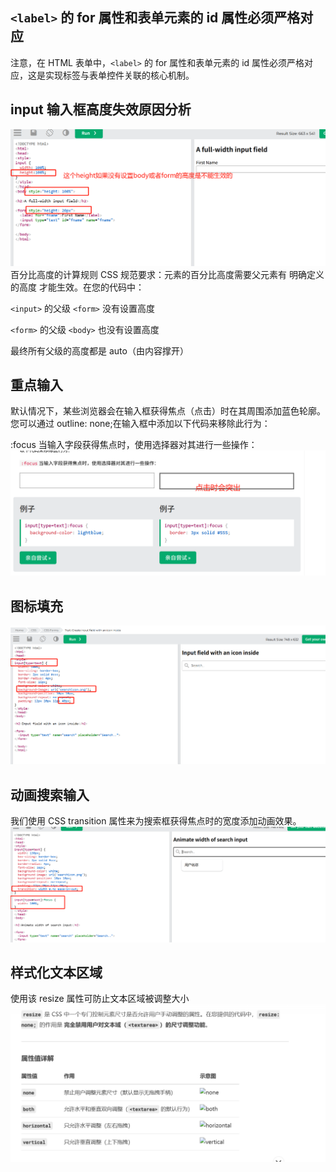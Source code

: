 ## `<label>` 的 for 属性和表单元素的 id 属性必须严格对应

注意，在 HTML 表单中，`<label>` 的 for 属性和表单元素的 id 属性必须严格对应，这是实现标签与表单控件关联的核心机制。

## input 输入框高度失效原因分析

![alt text](height为什么不生效.png)
百分比高度的计算规则
CSS 规范要求：元素的百分比高度需要父元素有 明确定义的高度 才能生效。在您的代码中：

`<input>` 的父级 `<form>` 没有设置高度

`<form>` 的父级 `<body>` 也没有设置高度

最终所有父级的高度都是 auto（由内容撑开）

## 重点输入

默认情况下，某些浏览器会在输入框获得焦点（点击）时在其周围添加蓝色轮廓。您可以通过 outline: none;在输入框中添加以下代码来移除此行为：


:focus 当输入字段获得焦点时，使用选择器对其进行一些操作：
![alt text](重点输入.png)

## 图标填充

![alt text](图标填充.png)

## 动画搜索输入

我们使用 CSS transition 属性来为搜索框获得焦点时的宽度添加动画效果。
![alt text](动画搜索输入.png)

## 样式化文本区域

使用该 resize 属性可防止文本区域被调整大小
![alt text](样式化文本区域.png)
